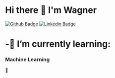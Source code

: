 # Hi there :vulcan_salute: I'm Wagner 


[![Github Badge](https://img.shields.io/badge/-Github-000?style=flat-square&logo=Github&logoColor=white&link=https://github.com/francawg)](https://github.com/francawg)
[![Linkedin Badge](https://img.shields.io/badge/-LinkedIn-blue?style=flat-square&logo=Linkedin&logoColor=white&link=https://www.linkedin.com/in/wagner-franca/)](https://www.linkedin.com/in/wagner-franca/)



# -🌱  I’m currently learning: 
###    Machine Learning

:robot:


